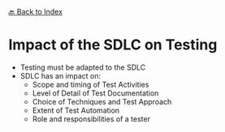 [🔙 Back to Index](../index.md)

# Impact of the SDLC on Testing

* Testing must be adapted to the SDLC
* SDLC has an impact on:
  * Scope and timing of Test Activities
  * Level of Detail of Test Documentation
  * Choice of Techniques and Test Approach
  * Extent of Test Automation
  * Role and responsibilities of a tester